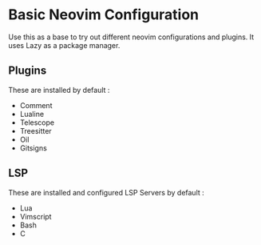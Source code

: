 # Basic Neovim Configuration
Use this as a base to try out different neovim configurations and plugins.
It uses Lazy as a package manager.

## Plugins
These are installed by default :
- Comment
- Lualine
- Telescope
- Treesitter
- Oil
- Gitsigns

## LSP
These are installed and configured LSP Servers by default :
- Lua
- Vimscript
- Bash
- C

